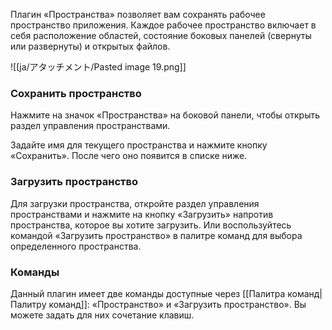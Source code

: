 Плагин «Пространства» позволяет вам сохранять рабочее пространство приложения. Каждое рабочее пространство включает в себя расположение областей, состояние боковых панелей (свернуты или развернуты) и открытых файлов.

![[ja/アタッチメント/Pasted image 19.png]]

### Сохранить пространство

Нажмите на значок «Пространства» на боковой панели, чтобы открыть раздел управления пространствами.

Задайте имя для текущего пространства и нажмите кнопку «Сохранить». После чего оно появится в списке ниже.

### Загрузить пространство

Для загрузки пространства, откройте раздел управления пространствами и нажмите на кнопку «Загрузить» напротив пространства, которое вы хотите загрузить. Или воспользуйтесь командой «Загрузить пространство» в палитре команд для выбора определенного пространства.

### Команды

Данный плагин имеет две команды доступные через [[Палитра команд|Палитру команд]]: «Пространство» и «Загрузить пространство». Вы можете задать для них сочетание клавиш.